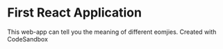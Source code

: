 # First React Application
This web-app can tell you the meaning of different eomjies.
Created with CodeSandbox
